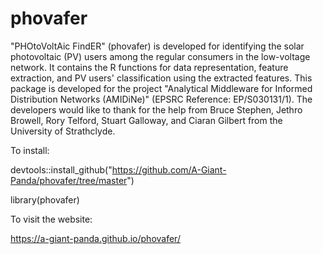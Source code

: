 # phovafer
"PHOtoVoltAic FindER" (phovafer) is developed for identifying the solar photovoltaic (PV) users among the regular consumers in the low-voltage network. It contains the R functions for data representation, feature extraction, and PV users' classification using the extracted features. 
This package is developed for the project "Analytical Middleware for Informed Distribution Networks (AMIDiNe)" (EPSRC Reference: EP/S030131/1). The developers would like to thank for the help from Bruce Stephen, Jethro Browell, Rory Telford, Stuart Galloway, and Ciaran Gilbert from the University of Strathclyde.

To install: 

devtools::install_github("https://github.com/A-Giant-Panda/phovafer/tree/master")

library(phovafer)

To visit the website:

https://a-giant-panda.github.io/phovafer/

